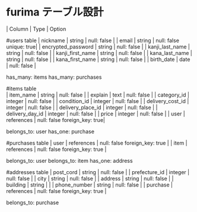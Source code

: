 # furima テーブル設計



| Column              |    Type     | Option 

#users table
| nickname            | string      | null: false        |
| email               | string      | null: false unique: true| 
| encrypted_password  | string      | null: false        |
| kanji_last_name     | string      | null: false        |
| kanji_first_name    | string      | null: false        |
| kana_last_name      | string      | null: false        |
| kana_first_name     | string      | null: false        |
| birth_date          | date        | null: false        |

has_many: items
has_many: purchases 


#items table      
| item_name           | string      | null: false        |
| explain             | text        | null: false        |
| category_id         | integer     | null: false        |
| condition_id           | integer     | null: false        |
| delivery_cost_id    | integer     | null: false        |
| delivery_place_id   | integer     | null: false        |
| delivery_day_id     | integer     | null: false        |
| price               | integer     | null: false        |
| user                | references  | null: false foreign_key: true|

belongs_to: user
has_one: purchase

#purchases table
| user                 | references | null: false  foreign_key: true     | 
| item                 | references | null: false  foreign_key: true     |

belongs_to: user
belongs_to: item
has_one: address


#addresses table
| post_cord           | string      | null: false        |
| prefecture_id       | integer     | null: false        |
| city                | string      | null: false        |
| address             | string      | null: false        |
| building            | string      |                    |
| phone_number        | string      | null: false        |
| purchase            | references  | null: false  foreign_key: true     |

belongs_to: purchase









